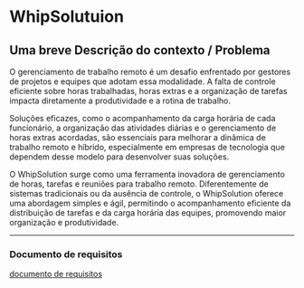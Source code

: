 # WhipSolutuion

## Uma breve Descrição do contexto / Problema

O gerenciamento de trabalho remoto é um desafio enfrentado por gestores de projetos e equipes que adotam essa modalidade. A falta de controle eficiente sobre horas trabalhadas, horas extras e a organização de tarefas impacta diretamente a produtividade e a rotina de trabalho.

Soluções eficazes, como o acompanhamento da carga horária de cada funcionário, a organização das atividades diárias e o gerenciamento de horas extras acordadas, são essenciais para melhorar a dinâmica de trabalho remoto e híbrido, especialmente em empresas de tecnologia que dependem desse modelo para desenvolver suas soluções.

O WhipSolution surge como uma ferramenta inovadora de gerenciamento de horas, tarefas e reuniões para trabalho remoto. Diferentemente de sistemas tradicionais ou da ausência de controle, o WhipSolution oferece uma abordagem simples e ágil, permitindo o acompanhamento eficiente da distribuição de tarefas e da carga horária das equipes, promovendo maior organização e produtividade.

---

### **Documento de requisitos**

[documento de requisitos](https://docs.google.com/document/d/1TKfXlE-eiQxBH_9cZfViZGWaUZjPGp9gPNrqnia7Uw0/edit?usp=sharing)